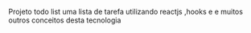 Projeto todo list uma lista de tarefa utilizando reactjs ,hooks e e muitos outros conceitos desta tecnologia
